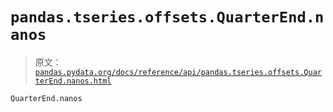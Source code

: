 # `pandas.tseries.offsets.QuarterEnd.nanos`

> 原文：[`pandas.pydata.org/docs/reference/api/pandas.tseries.offsets.QuarterEnd.nanos.html`](https://pandas.pydata.org/docs/reference/api/pandas.tseries.offsets.QuarterEnd.nanos.html)

```py
QuarterEnd.nanos
```
